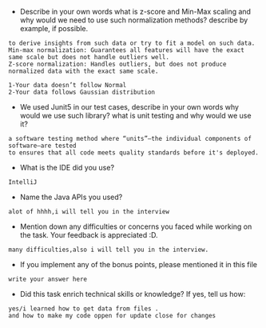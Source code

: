- Describe in your own words what is z-score and Min-Max scaling and why would we need to use such normalization methods? describe by example, if possible.
```
to derive insights from such data or try to fit a model on such data.
Min-max normalization: Guarantees all features will have the exact same scale but does not handle outliers well.
Z-score normalization: Handles outliers, but does not produce normalized data with the exact same scale.

1-Your data doesn’t follow Normal
2-Your data follows Gaussian distribution

```

- We used Junit5 in our test cases, describe in your own words why would we use such library? 
what is unit testing and why would we use it?
```
a software testing method where “units”—the individual components of software—are tested
to ensures that all code meets quality standards before it's deployed.
```
- What is the IDE did you use?
```
IntelliJ
```

- Name the Java APIs you used?
```
alot of hhhh,i will tell you in the interview
```

- Mention down any difficulties or concerns you faced while working on the task. Your feedback is appreciated :D.
```
many difficulties,also i will tell you in the interview.
```

- If you implement any of the bonus points, please mentioned it in this file
```
write your answer here
```

- Did this task enrich technical skills or knowledge? If yes, tell us how: 
```
yes/i learned how to get data from files .
and how to make my code oppen for update close for changes
```

